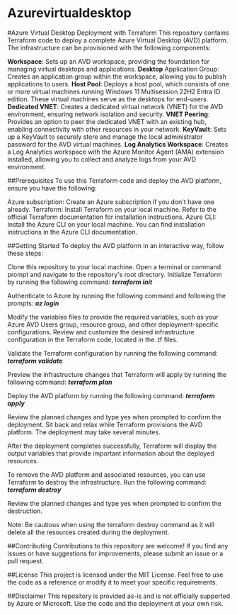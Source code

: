 # Azurevirtualdesktop
#Azure Virtual Desktop Deployment with Terraform
This repository contains Terraform code to deploy a complete Azure Virtual Desktop (AVD) platform. The infrastructure can be provisioned with the following components:

**Workspace**: Sets up an AVD workspace, providing the foundation for managing virtual desktops and applications.
**Desktop** Application Group: Creates an application group within the workspace, allowing you to publish applications to users.
**Host Pool**: Deploys a host pool, which consists of one or more virtual machines running Windows 11 Multisession 22H2 Entra ID edition. These virtual machines serve as the desktops for end-users.
**Dedicated VNET**: Creates a dedicated virtual network (VNET) for the AVD environment, ensuring network isolation and security.
**VNET Peering**: Provides an option to peer the dedicated VNET with an existing hub, enabling connectivity with other resources in your network.
**KeyVault**: Sets up a KeyVault to securely store and manage the local administrator password for the AVD virtual machines.
**Log Analytics Workspace**: Creates a Log Analytics workspace with the Azure Monitor Agent (AMA) extension installed, allowing you to collect and analyze logs from your AVD environment.

##Prerequisites
To use this Terraform code and deploy the AVD platform, ensure you have the following:

Azure subscription: Create an Azure subscription if you don't have one already.
Terraform: Install Terraform on your local machine. Refer to the official Terraform documentation for installation instructions.
Azure CLI: Install the Azure CLI on your local machine. You can find installation instructions in the Azure CLI documentation.

##Getting Started
To deploy the AVD platform in an interactive way, follow these steps:

Clone this repository to your local machine.
Open a terminal or command prompt and navigate to the repository's root directory.
Initialize Terraform by running the following command:
**_terraform init_**

Authenticate to Azure by running the following command and following the prompts:
**_az login_**

Modify the variables files to provide the required variables, such as your Azure AVD Users group, resource group, and other deployment-specific configurations.
Review and customize the desired infrastructure configuration in the Terraform code, located in the .tf files.

Validate the Terraform configuration by running the following command:
**_terraform validate_**

Preview the infrastructure changes that Terraform will apply by running the following command:
**_terraform plan_**

Deploy the AVD platform by running the following command:
**_terraform apply_**

Review the planned changes and type yes when prompted to confirm the deployment.
Sit back and relax while Terraform provisions the AVD platform. The deployment may take several minutes.

After the deployment completes successfully, Terraform will display the output variables that provide important information about the deployed resources.

To remove the AVD platform and associated resources, you can use Terraform to destroy the infrastructure. Run the following command:
**_terraform destroy_**

Review the planned changes and type yes when prompted to confirm the destruction.

Note: Be cautious when using the terraform destroy command as it will delete all the resources created during the deployment.

##Contributing
Contributions to this repository are welcome! If you find any issues or have suggestions for improvements, please submit an issue or a pull request.

##License
This project is licensed under the MIT License. Feel free to use the code as a reference or modify it to meet your specific requirements.

##Disclaimer
This repository is provided as-is and is not officially supported by Azure or Microsoft. Use the code and the deployment at your own risk.
